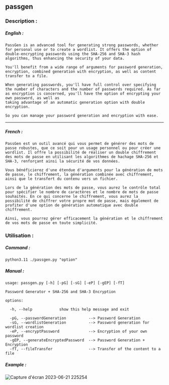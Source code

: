 ## passgen

### Description :

##### English :

````
PassGen is an advanced tool for generating strong passwords, whether for personal use or to create a wordlist. It offers the option of double-encrypting passwords using the SHA-256 and SHA-3 hash algorithms, thus enhancing the security of your data.

You'll benefit from a wide range of arguments for password generation, encryption, combined generation with encryption, as well as content transfer to a file.

When generating passwords, you'll have full control over specifying the number of characters and the number of passwords required. As far as encryption is concerned, you'll have the option of encrypting your own password, as well as
taking advantage of an automatic generation option with double encryption.

So you can manage your password generation and encryption with ease.
````

--------------------------------------------------------------------------------------------------------------------------------------------------------------------

##### French :

````
PassGen est un outil avancé qui vous permet de générer des mots de passe robustes, que ce soit pour un usage personnel ou pour créer une wordlist. Il offre la possibilité de réaliser un double chiffrement des mots de passe en utilisant les algorithmes de hachage SHA-256 et SHA-3, renforçant ainsi la sécurité de vos données.

Vous bénéficierez d'une étendue d'arguments pour la génération de mots de passe, le chiffrement, la génération combinée avec chiffrement, ainsi que le transfert du contenu vers un fichier.

Lors de la génération des mots de passe, vous aurez le contrôle total pour spécifier le nombre de caractères et le nombre de mots de passe souhaités. En ce qui concerne le chiffrement, vous aurez la possibilité de chiffrer votre propre mot de passe, mais également de profiter d'une option de génération automatique avec double chiffrement.

Ainsi, vous pourrez gérer efficacement la génération et le chiffrement de vos mots de passe en toute simplicité.
````

### Utilisation :

##### Command :

````python3.11 ./passgen.py "option"````

##### Manual :

````
usage: passgen.py [-h] [-pG] [-sG] [-eP] [-gEP] [-fT]

Password Generator + SHA-256 and SHA-3 Encryption

options:

  -h, --help            show this help message and exit
  
  -pG, --passwordGeneration          --> Password Generation
  -sG, --wordlistGeneration          --> Password generation for wordlist creation
  -eP, --encryptPassword             --> Encryption of your own password
  -gEP, --generateEncryptedPassword  --> Password Generation + Encryption
  -fT, --fileTransfer                --> Transfer of the content to a file
````

##### Example :


![Capture d'écran 2023-06-21 225254](https://github.com/C3LP86/passgen/assets/128266832/228c854f-000e-41c8-8a7e-bc70877a284c)








